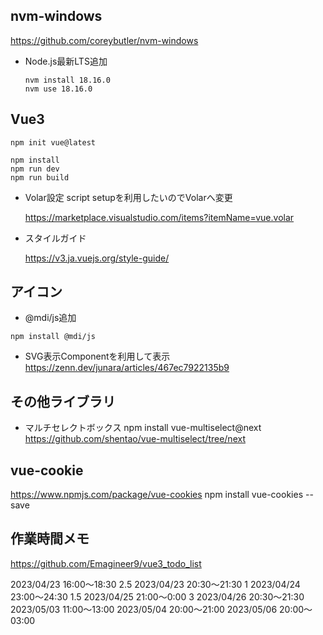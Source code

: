 ## nvm-windows
https://github.com/coreybutler/nvm-windows

- Node.js最新LTS追加
    ```
    nvm install 18.16.0
    nvm use 18.16.0
    ```

## Vue3
```
npm init vue@latest

npm install
npm run dev
npm run build
```

- Volar設定
    script setupを利用したいのでVolarへ変更

    https://marketplace.visualstudio.com/items?itemName=vue.volar

- スタイルガイド

    https://v3.ja.vuejs.org/style-guide/


## アイコン
- @mdi/js追加

`npm install @mdi/js`

- SVG表示Componentを利用して表示
https://zenn.dev/junara/articles/467ec7922135b9

## その他ライブラリ
- マルチセレクトボックス
npm install vue-multiselect@next
https://github.com/shentao/vue-multiselect/tree/next

## vue-cookie
https://www.npmjs.com/package/vue-cookies
npm install vue-cookies --save

## 作業時間メモ
https://github.com/Emagineer9/vue3_todo_list

2023/04/23 16:00～18:30 2.5
2023/04/23 20:30～21:30 1
2023/04/24 23:00～24:30 1.5
2023/04/25 21:00～0:00  3
2023/04/26 20:30～21:30
2023/05/03 11:00～13:00
2023/05/04 20:00～21:00
2023/05/06 20:00～03:00